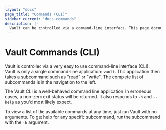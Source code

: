 ```yaml
---
layout: "docs"
page_title: "Commands (CLI)"
sidebar_current: "docs-commands"
description: |-
  Vault can be controlled via a command-line interface. This page documents all the commands Vault accepts.
---
```


# Vault Commands (CLI)

Vault is controlled via a very easy to use command-line interface (CLI).
Vault is only a single command-line application: `vault`. This application
then takes a subcommand such as "read" or "write". The complete list of
subcommands is in the navigation to the left.

The Vault CLI is a well-behaved command line application. In erroneous cases,
a non-zero exit status will be returned. It also responds to `-h` and `--help`
as you'd most likely expect.

To view a list of the available commands at any time, just run Vault
with no arguments. To get help for any specific subcommand, run the subcommand
with the `-h` argument.
